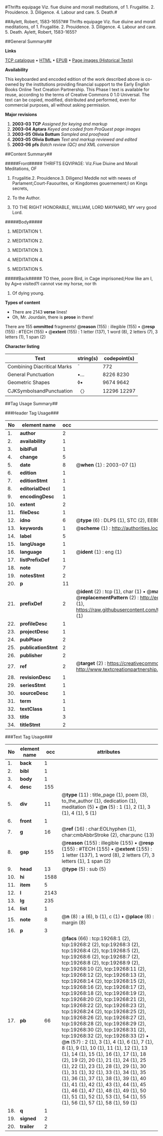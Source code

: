 #Thrifts equipage Viz. fiue diuine and morall meditations, of 1. Frugalitie. 2. Prouidence. 3. Diligence. 4. Labour and care. 5. Death.#

##Aylett, Robert, 1583-1655?##
Thrifts equipage Viz. fiue diuine and morall meditations, of 1. Frugalitie. 2. Prouidence. 3. Diligence. 4. Labour and care. 5. Death.
Aylett, Robert, 1583-1655?

##General Summary##

**Links**

[TCP catalogue](http://www.ota.ox.ac.uk/tcp/)  • 
[HTML](http://tei.it.ox.ac.uk/tcp/Texts-HTML/free/A00/A00049.html)  • 
[EPUB](http://tei.it.ox.ac.uk/tcp/Texts-EPUB/free/A00/A00049.epub) • 
[Page images (Historical Texts)](https://data.historicaltexts.jisc.ac.uk/view?pubId=eebo-99853870e&pageId=eebo-99853870e-19268-1)

**Availability**

This keyboarded and encoded edition of the
	       work described above is co-owned by the institutions
	       providing financial support to the Early English Books
	       Online Text Creation Partnership. This Phase I text is
	       available for reuse, according to the terms of Creative
	       Commons 0 1.0 Universal. The text can be copied,
	       modified, distributed and performed, even for
	       commercial purposes, all without asking permission.

**Major revisions**

1. __2003-03__ __TCP__ *Assigned for keying and markup*
1. __2003-04__ __Aptara__ *Keyed and coded from ProQuest page images*
1. __2003-05__ __Olivia Bottum__ *Sampled and proofread*
1. __2003-05__ __Olivia Bottum__ *Text and markup reviewed and edited*
1. __2003-06__ __pfs__ *Batch review (QC) and XML conversion*

##Content Summary##

#####Front#####
THRIFTS
EQVIPAGE:
Viz.Fiue Diuine and Morall Meditations,
OF
1. Frugalitie.2. Prouidence.3. DiligencI Meddle not with newes of Parlament,Court-Fauourites, or Kingdomes gouernement;I on Kings secrets, 
1. To the Author.

1. TO THE RIGHT
HONORABLE, WILLIAM,
LORD MAYNARD, MY
very good Lord.

#####Body#####

1. MEDITATION 1.

1. MEDITATION 2.

1. MEDITATION 3.

1. MEDITATION 4.

1. MEDITATION 5.

#####Back#####
TO thee, poore Bird, in Cage imprisoned;How like am I, by Ag•e visited?I cannot vse my horse, nor th
1. Of dying young.

**Types of content**

  * There are 2143 **verse** lines!
  * Oh, Mr. Jourdain, there is **prose** in there!

There are 155 **ommitted** fragments! 
 @__reason__ (155) : illegible (155)  •  @__resp__ (155) : #TECH (155)  •  @__extent__ (155) : 1 letter (137), 1 word (8), 2 letters (7), 3 letters (1), 1 span (2)

**Character listing**


|Text|string(s)|codepoint(s)|
|---|---|---|
|Combining             Diacritical Marks|̄|772|
|General Punctuation|•…|8226 8230|
|Geometric Shapes|◊▪|9674 9642|
|CJKSymbolsandPunctuation|〈〉|12296 12297|

##Tag Usage Summary##

###Header Tag Usage###

|No|element name|occ|attributes|
|---|---|---|---|
|1.|__author__|2||
|2.|__availability__|1||
|3.|__biblFull__|1||
|4.|__change__|5||
|5.|__date__|8| @__when__ (1) : 2003-07 (1)|
|6.|__edition__|1||
|7.|__editionStmt__|1||
|8.|__editorialDecl__|1||
|9.|__encodingDesc__|1||
|10.|__extent__|2||
|11.|__fileDesc__|1||
|12.|__idno__|6| @__type__ (6) : DLPS (1), STC (2), EEBO-CITATION (1), PROQUEST (1), VID (1)|
|13.|__keywords__|1| @__scheme__ (1) : http://authorities.loc.gov/ (1)|
|14.|__label__|5||
|15.|__langUsage__|1||
|16.|__language__|1| @__ident__ (1) : eng (1)|
|17.|__listPrefixDef__|1||
|18.|__note__|7||
|19.|__notesStmt__|2||
|20.|__p__|11||
|21.|__prefixDef__|2| @__ident__ (2) : tcp (1), char (1)  •  @__matchPattern__ (2) : ([0-9\-]+):([0-9IVX]+) (1), (.+) (1)  •  @__replacementPattern__ (2) : http://eebo.chadwyck.com/downloadtiff?vid=$1&page=$2 (1), https://raw.githubusercontent.com/textcreationpartnership/Texts/master/tcpchars.xml#$1 (1)|
|22.|__profileDesc__|1||
|23.|__projectDesc__|1||
|24.|__pubPlace__|2||
|25.|__publicationStmt__|2||
|26.|__publisher__|2||
|27.|__ref__|2| @__target__ (2) : https://creativecommons.org/publicdomain/zero/1.0/ (1), http://www.textcreationpartnership.org/docs/. (1)|
|28.|__revisionDesc__|1||
|29.|__seriesStmt__|1||
|30.|__sourceDesc__|1||
|31.|__term__|1||
|32.|__textClass__|1||
|33.|__title__|3||
|34.|__titleStmt__|2||


###Text Tag Usage###

|No|element name|occ|attributes|
|---|---|---|---|
|1.|__back__|1||
|2.|__bibl__|1||
|3.|__body__|1||
|4.|__desc__|155||
|5.|__div__|11| @__type__ (11) : title_page (1), poem (3), to_the_author (1), dedication (1), meditation (5)  •  @__n__ (5) : 1 (1), 2 (1), 3 (1), 4 (1), 5 (1)|
|6.|__front__|1||
|7.|__g__|16| @__ref__ (16) : char:EOLhyphen (1), char:cmbAbbrStroke (2), char:punc (13)|
|8.|__gap__|155| @__reason__ (155) : illegible (155)  •  @__resp__ (155) : #TECH (155)  •  @__extent__ (155) : 1 letter (137), 1 word (8), 2 letters (7), 3 letters (1), 1 span (2)|
|9.|__head__|13| @__type__ (5) : sub (5)|
|10.|__hi__|1588||
|11.|__item__|5||
|12.|__l__|2143||
|13.|__lg__|235||
|14.|__list__|1||
|15.|__note__|8| @__n__ (8) : a (6), b (1), c (1)  •  @__place__ (8) : margin (8)|
|16.|__p__|3||
|17.|__pb__|66| @__facs__ (66) : tcp:19268:1 (2), tcp:19268:2 (2), tcp:19268:3 (2), tcp:19268:4 (2), tcp:19268:5 (2), tcp:19268:6 (2), tcp:19268:7 (2), tcp:19268:8 (2), tcp:19268:9 (2), tcp:19268:10 (2), tcp:19268:11 (2), tcp:19268:12 (2), tcp:19268:13 (2), tcp:19268:14 (2), tcp:19268:15 (2), tcp:19268:16 (2), tcp:19268:17 (2), tcp:19268:18 (2), tcp:19268:19 (2), tcp:19268:20 (2), tcp:19268:21 (2), tcp:19268:22 (2), tcp:19268:23 (2), tcp:19268:24 (2), tcp:19268:25 (2), tcp:19268:26 (2), tcp:19268:27 (2), tcp:19268:28 (2), tcp:19268:29 (2), tcp:19268:30 (2), tcp:19268:31 (2), tcp:19268:32 (2), tcp:19268:33 (2)  •  @__n__ (57) : 2 (1), 3 (1), 4 (1), 6 (1), 7 (1), 8 (1), 9 (1), 10 (1), 11 (1), 12 (1), 13 (1), 14 (1), 15 (1), 16 (1), 17 (1), 18 (2), 19 (2), 20 (1), 21 (1), 24 (1), 25 (1), 22 (1), 23 (1), 28 (1), 29 (1), 30 (1), 31 (1), 32 (1), 33 (1), 34 (1), 35 (1), 36 (1), 37 (1), 38 (1), 39 (1), 40 (1), 41 (1), 42 (1), 43 (1), 44 (1), 45 (1), 46 (1), 47 (1), 48 (1), 49 (1), 50 (1), 51 (1), 52 (1), 53 (1), 54 (1), 55 (1), 56 (1), 57 (1), 58 (1), 59 (1)|
|18.|__q__|1||
|19.|__signed__|2||
|20.|__trailer__|2||
